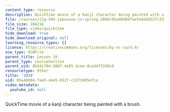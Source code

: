 ```yaml
---
content_type: resource
description: QuickTime movie of a kanji character being painted with a brush.
file: /courses/21g-504-japanese-iv-spring-2009/05a40d04fae544e56527c3373995efce_2834.mov
file_size: 284216
file_type: video/quicktime
hide_download: true
hide_download_original: null
learning_resource_types: []
license: https://creativecommons.org/licenses/by-nc-sa/4.0/
ocw_type: OCWFile
parent_title: Lesson 18
parent_type: CourseSection
parent_uid: 8b541784-586f-4e65-3cee-4ca3df5330c8
resourcetype: Other
title: '2834'
uid: 05a40d04-fae5-44e5-6527-c3373995efce
video_metadata:
  youtube_id: null
---
```

QuickTime movie of a kanji character being painted with a brush.